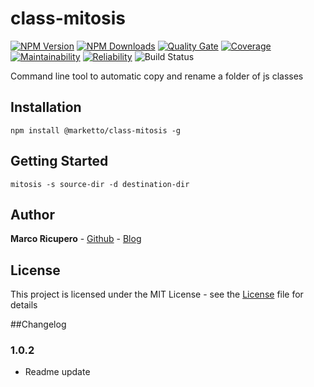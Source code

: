# class-mitosis

[![NPM Version](http://img.shields.io/npm/v/@marketto/class-mitosis.svg?style=flat)](https://www.npmjs.org/package/@marketto/class-mitosis)
[![NPM Downloads](https://img.shields.io/npm/dm/@marketto/class-mitosis.svg?style=flat)](https://npmcharts.com/compare/@marketto/class-mitosis?minimal=true)
[![Quality Gate](https://sonarcloud.io/api/project_badges/measure?project=Marketto_mitosis&metric=alert_status)](https://sonarcloud.io/dashboard/index/Marketto_mitosis)
[![Coverage](https://sonarcloud.io/api/project_badges/measure?project=Marketto_mitosis&metric=coverage)](https://sonarcloud.io/dashboard/index/Marketto_mitosis)
[![Maintainability](https://sonarcloud.io/api/project_badges/measure?project=Marketto_mitosis&metric=sqale_rating)](https://sonarcloud.io/dashboard/index/Marketto_mitosis)
[![Reliability](https://sonarcloud.io/api/project_badges/measure?project=Marketto_mitosis&metric=reliability_rating)](https://sonarcloud.io/dashboard/index/Marketto_mitosis)
![Build Status](http://ci.marketto.it/buildStatus/icon?job=mitosis)

Command line tool to automatic copy and rename a folder of js classes


## Installation
```{r, engine='bash', global_install}
npm install @marketto/class-mitosis -g
```


## Getting Started
```{r, engine='bash', run}
mitosis -s source-dir -d destination-dir
```

## Author
**Marco Ricupero** - [Github](https://github.com/Marketto) - [Blog](http://blog.marketto.it)


## License
This project is licensed under the MIT License - see the [License](/LICENSE) file for details


##Changelog
### 1.0.2
- Readme update